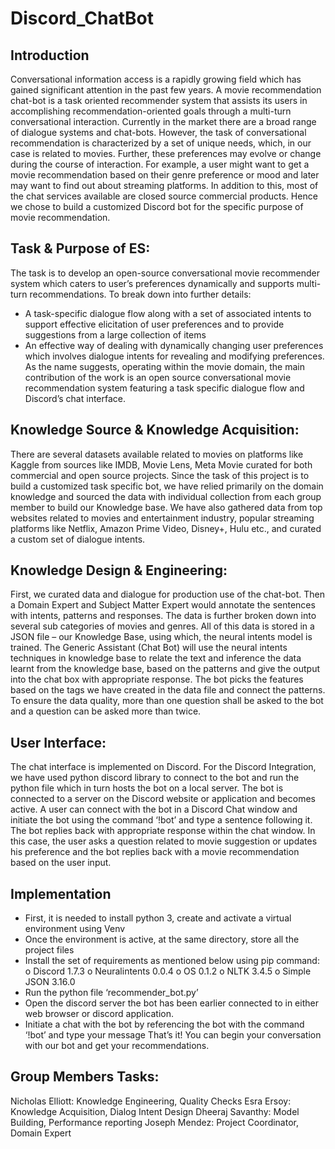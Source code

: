 # Discord_ChatBot
## Introduction
Conversational information access is a rapidly growing field which has gained significant attention in the past few years. A movie recommendation chat-bot is a task oriented recommender system that assists its users in accomplishing recommendation-oriented goals through a multi-turn conversational interaction. Currently in the market there are a broad range of dialogue systems and chat-bots. However, the task of conversational recommendation is characterized by a set of unique needs, which, in our case is related to movies. Further, these preferences may evolve or change during the course of interaction. For example, a user might want to get a movie recommendation based on their genre preference or mood and later may want to find out about streaming platforms. In addition to this, most of the chat services available are closed source commercial products. Hence we chose to build a customized Discord bot for the specific purpose of movie recommendation.

## Task & Purpose of ES:
The task is to develop an open-source conversational movie recommender system which caters to user’s preferences dynamically and supports multi-turn recommendations. To break down into further details:
-	A task-specific dialogue flow along with a set of associated intents to support effective elicitation of user preferences and to provide suggestions from a large collection of items
-	An effective way of dealing with dynamically changing user preferences which involves dialogue intents for revealing and modifying preferences. 
As the name suggests, operating within the movie domain, the main contribution of the work is an open source conversational movie recommendation system featuring a task specific dialogue flow and Discord’s chat interface. 

## Knowledge Source & Knowledge Acquisition:
There are several datasets available related to movies on platforms like Kaggle from sources like IMDB, Movie Lens, Meta Movie curated for both commercial and open source projects. Since the task of this project is to build a customized task specific bot, we have relied primarily on the domain knowledge and sourced the data with individual collection from each group member to build our Knowledge base. We have also gathered data from top websites related to movies and entertainment industry, popular streaming platforms like Netflix, Amazon Prime Video, Disney+, Hulu etc., and curated a custom set of dialogue intents.

## Knowledge Design & Engineering:
First, we curated data and dialogue for production use of the chat-bot. Then a Domain Expert and Subject Matter Expert would annotate the sentences with intents, patterns and responses. The data is further broken down into several sub categories of movies and genres. All of this data is stored in a JSON file – our Knowledge Base, using which, the neural intents model is trained. The Generic Assistant (Chat Bot) will use the neural intents techniques in knowledge base to relate the text and inference the data learnt from the knowledge base, based on the patterns and give the output into the chat box with appropriate response. The bot picks the features based on the tags we have created in the data file and connect the patterns. To ensure the data quality, more than one question shall be asked to the bot and a question can be asked more than twice. 

## User Interface:
The chat interface is implemented on Discord. For the Discord Integration, we have used python discord library to connect to the bot and run the python file which in turn hosts the bot on a local server. The bot is connected to a server on the Discord website or application and becomes active. A user can connect with the bot in a Discord Chat window and initiate the bot using the command ‘!bot’ and type a sentence following it. The bot replies back with appropriate response within the chat window. In this case, the user asks a question related to movie suggestion or updates his preference and the bot replies back with a movie recommendation based on the user input.

## Implementation

-	First, it is needed to install python 3, create and activate a virtual environment using Venv
-	Once the environment is active, at the same directory, store all the project files
-	Install the set of requirements as mentioned below using pip command:
o	Discord 1.7.3
o	Neuralintents 0.0.4
o	OS 0.1.2
o	NLTK 3.4.5
o	Simple JSON 3.16.0
-	Run the python file ‘recommender_bot.py’
-	Open the discord server the bot has been earlier connected to in either web browser or discord application.
-	Initiate a chat with the bot by referencing the bot with the command ‘!bot’ and type your message
That’s it! You can begin your conversation with our bot and get your recommendations.

## Group Members Tasks:
Nicholas Elliott: Knowledge Engineering, Quality Checks
Esra Ersoy: Knowledge Acquisition, Dialog Intent Design
Dheeraj Savanthy: Model Building, Performance reporting
Joseph Mendez: Project Coordinator, Domain Expert
